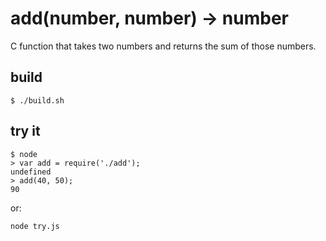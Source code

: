 # add(number, number) -> number
C function that takes two numbers and returns the sum of those numbers.

## build

    $ ./build.sh

## try it

    $ node
    > var add = require('./add');
    undefined
    > add(40, 50);
    90

or:

    node try.js
